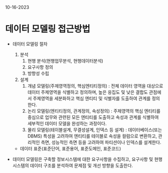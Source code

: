 10-16-2023

# 데이터 모델링 접근방법
* 데이터 모델링 절차
    1. 분석
        1) 현행 분석(현행업무분석, 현행데이터분석)
        2) 요구사항 정의
        3) 방향성 수립
    2. 설계
        1) 개념 모델링(주제영역정의, 핵심엔티티정의) : 전체 데이터 영역을 대상으로 데이터 주제영역을 식별하고 정의하며, 높은 응집도 및 낮은 결합도 관점에서 주제영역을 세분화하고 핵심 엔티티 및 식별자를 도출하여 관계를 정의한다.
        2) 논리 모델링(엔티티정의, 관계정의, 속성정의) : 주제영역의 핵심 엔티티를 중심으로 업무와 관련된 모든 엔티티를 도출하고 속성과 관계를 식별하여 세부적인 데이터 모델을 완성하는 과정이다.
        3) 물리 모델링(테이블설계, 무결성설계, 인덱스 등 설계) : 데이터베이스(또는 DBMS) 특성을 고려하여 엔티티를 테이블로 속성을 컬럼으로 변환하고, 관리적인 측면, 성능적인 측면 등을 고려하여 파티션이나 인덱스를 설계한다.
    + 데이터 표준(표준단어, 표준용어, 표준도메인, 표준코드)

* 데이터 모델링은 구축할 정보시스템에 대한 요구사항을 수집하고, 요구사항 및 현행 시스템의 데이터 구조를 분석하여 문제점 및 개선 방향을 도출한다. 